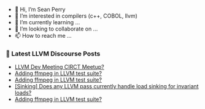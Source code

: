 - 👋 Hi, I’m Sean Perry
- 👀 I’m interested in compilers (c++, COBOL, llvm)
- 🌱 I’m currently learning ...
- 💞️ I’m looking to collaborate on ...
- 📫 How to reach me ...

<!---
s66perry/s66perry is a ✨ special ✨ repository because its `README.md` (this file) appears on your GitHub profile.
You can click the Preview link to take a look at your changes.
--->
### 📕 Latest LLVM Discourse Posts

<!-- DISCOURSE-LLVM:START -->
- [LLVM Dev Meeting CIRCT Meetup?](https://discourse.llvm.org/t/llvm-dev-meeting-circt-meetup/82584#post_1)
- [Adding ffmpeg in LLVM test suite?](https://discourse.llvm.org/t/adding-ffmpeg-in-llvm-test-suite/82575#post_9)
- [Adding ffmpeg in LLVM test suite?](https://discourse.llvm.org/t/adding-ffmpeg-in-llvm-test-suite/82575#post_8)
- [[Sinking] Does any LLVM pass currently handle load sinking for invariant loads?](https://discourse.llvm.org/t/sinking-does-any-llvm-pass-currently-handle-load-sinking-for-invariant-loads/79643#post_4)
- [Adding ffmpeg in LLVM test suite?](https://discourse.llvm.org/t/adding-ffmpeg-in-llvm-test-suite/82575#post_7)
<!-- DISCOURSE-LLVM:END -->
